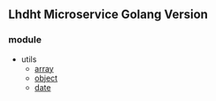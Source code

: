 ## Lhdht Microservice Golang Version

### module
- utils
  - [array](utils/array/README.md)
  - [object](utils/object/README.md)
  - [date](utils/date/README.md)